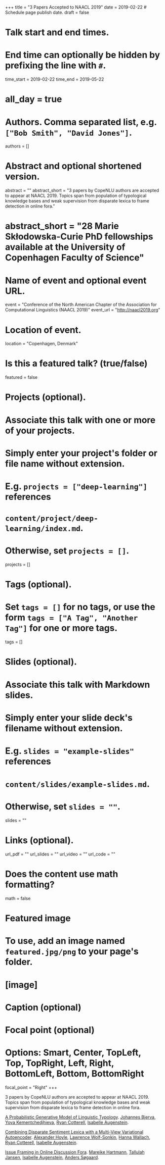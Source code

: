 +++
title = "3 Papers Accepted to NAACL 2019"
date = 2019-02-22  # Schedule page publish date.
draft = false

# Talk start and end times.
#   End time can optionally be hidden by prefixing the line with `#`.
time_start = 2019-02-22
time_end = 2019-05-22
# all_day = true

# Authors. Comma separated list, e.g. `["Bob Smith", "David Jones"]`.
authors = []

# Abstract and optional shortened version.
abstract = ""
abstract_short = "3 papers by CopeNLU authors are accepted to appear at NAACL 2019. Topics span from population of typological knowledge bases and weak supervision from disparate lexica to frame detection in online fora."
# abstract_short = "28 Marie Skłodowska-Curie PhD fellowships available at the University of Copenhagen Faculty of Science"

# Name of event and optional event URL.
event = "Conference of the North American Chapter of the Association for Computational Linguistics (NAACL 2019)"
event_url = "http://naacl2019.org"

# Location of event.
location = "Copenhagen, Denmark"

# Is this a featured talk? (true/false)
featured = false

# Projects (optional).
#   Associate this talk with one or more of your projects.
#   Simply enter your project's folder or file name without extension.
#   E.g. `projects = ["deep-learning"]` references 
#   `content/project/deep-learning/index.md`.
#   Otherwise, set `projects = []`.
projects = []

# Tags (optional).
#   Set `tags = []` for no tags, or use the form `tags = ["A Tag", "Another Tag"]` for one or more tags.
tags = []

# Slides (optional).
#   Associate this talk with Markdown slides.
#   Simply enter your slide deck's filename without extension.
#   E.g. `slides = "example-slides"` references 
#   `content/slides/example-slides.md`.
#   Otherwise, set `slides = ""`.
slides = ""

# Links (optional).
url_pdf = ""
url_slides = ""
url_video = ""
url_code = ""

# Does the content use math formatting?
math = false

# Featured image
# To use, add an image named `featured.jpg/png` to your page's folder. 
# [image]
  # Caption (optional)

  # Focal point (optional)
  # Options: Smart, Center, TopLeft, Top, TopRight, Left, Right, BottomLeft, Bottom, BottomRight
  focal_point = "Right"
+++

3 papers by CopeNLU authors are accepted to appear at NAACL 2019. Topics span from population of typological knowledge bases and weak supervision from disparate lexica to frame detection in online fora.

<a href="/publication/2019_naacl_bjerva/">A Probabilistic Generative Model of Linguistic Typology</a>.
<a href="/authors/johannes-bjerva/">Johannes Bjerva</a>, <a href="/authors/yova-kementchedjhieva/">Yova Kementchedjhieva</a>, <a href="/authors/ryan-cotterell/">Ryan Cotterell</a>, <a href="/authors/isabelle-augenstein/">Isabelle Augenstein</a>.

<a href="/publication/2019_naacl_hoyle/">Combining Disparate Sentiment Lexica with a Multi-View Variational Autoencoder</a>.
<a href="/authors/alexander-hoyle/">Alexander Hoyle</a>, <a href="/authors/lawrence-wolf-sonkin/">Lawrence Wolf-Sonkin</a>, <a href="/authors/hanna-wallach/">Hanna Wallach</a>, <a href="/authors/ryan-cotterell/">Ryan Cotterell</a>, <a href="/authors/isabelle-augenstein/">Isabelle Augenstein</a>.

<a href="/publication/2019_naacl_hartmann/">Issue Framing in Online Discussion Fora</a>.
<a href="/authors/mareike-hartmann/">Mareike Hartmann</a>, <a href="/authors/tallulah-jansen/">Tallulah Jansen</a>, <a href="/authors/isabelle-augenstein/">Isabelle Augenstein</a>, <a href="/authors/anders-søgaard/">Anders Søgaard</a>.

